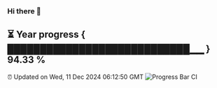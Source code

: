 ### Hi there 👋
⏳ Year progress { ████████████████████████████▁▁ } 94.33 %
---
⏰ Updated on Wed, 11 Dec 2024 06:12:50 GMT
![Progress Bar CI](https://github.com/Moyi321/Moyi321/workflows/Progress%20Bar%20CI/badge.svg)
